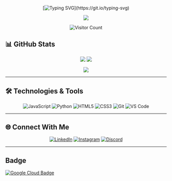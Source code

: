 <div align="center">

[![Typing SVG](https://readme-typing-svg.demolab.com/?lines=Hello+welcome.+I'm+Robbanie!;)](https://git.io/typing-svg)

![](https://www.codewars.com/users/loxyxcode/badges/small)

![Visitor Count](https://profile-counter.glitch.me/IllalRajinCoding/count.svg)

</div>

## 📊 GitHub Stats

<div align="center">
  
![](https://github-readme-stats.vercel.app/api?username=IllalRajinCoding&show_icons=true&theme=radical&hide_border=false&include_all_commits=false&count_private=false)
![](https://github-readme-streak-stats.herokuapp.com/?user=IllalRajinCoding&theme=radical&hide_border=false)

</div>

<div align="center">

![](https://github-readme-stats.vercel.app/api/top-langs/?username=IllalRajinCoding&theme=dark&hide_border=false&include_all_commits=false&count_private=false&layout=compact)

</div>

---

## 🛠️ Technologies & Tools

<div align="center">
  
![JavaScript](https://img.shields.io/badge/JavaScript-F7DF1E?style=for-the-badge&logo=javascript&logoColor=black)
![Python](https://img.shields.io/badge/Python-3776AB?style=for-the-badge&logo=python&logoColor=white)
![HTML5](https://img.shields.io/badge/HTML5-E34F26?style=for-the-badge&logo=html5&logoColor=white)
![CSS3](https://img.shields.io/badge/CSS3-1572B6?style=for-the-badge&logo=css3&logoColor=white)
![Git](https://img.shields.io/badge/Git-F05032?style=for-the-badge&logo=git&logoColor=white)
![VS Code](https://img.shields.io/badge/VS_Code-007ACC?style=for-the-badge&logo=visual-studio-code&logoColor=white)

</div>

---

## 🌐 Connect With Me

<div align="center">

[![LinkedIn](https://img.shields.io/badge/LinkedIn-0077B5?style=for-the-badge&logo=linkedin&logoColor=white)](https://www.linkedin.com/in/robbanie-hillaly-kurniadien-1b285a334/)
[![Instagram](https://img.shields.io/badge/Instagram-E4405F?style=for-the-badge&logo=instagram&logoColor=white)](https://instagram.com/loxyland)
[![Discord](https://img.shields.io/badge/Discord-5865F2?style=for-the-badge&logo=discord&logoColor=white)](https://discord.com/users/you)

</div>

---
## Badge

[![Google Cloud Badge](https://img.shields.io/badge/Google_Cloud-Badge-blue?style=for-the-badge&logo=googlecloud)](https://www.cloudskillsboost.google/public_profiles/9720c492-883d-4376-955e-2f111853cafd/badges/17706175)


